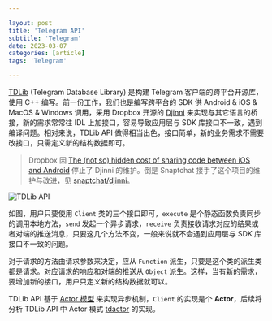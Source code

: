 ```yaml
---

layout: post
title: 'Telegram API'
subtitle: 'Telegram'
date: 2023-03-07
categories: [article]
tags: 'Telegram' 

---
```


[TDLib](https://github.com/tdlib/td) (Telegram Database Library) 是构建 Telegram 客户端的跨平台开源库，使用 C++ 编写。前一份工作，我们也是编写跨平台的 SDK 供 Android & iOS & MacOS & Windows 调用，采用 Dropbox 开源的 [Djinni](https://github.com/dropbox/djinni) 来实现与其它语言的桥接，新的需求常常往 IDL 上加接口，容易导致应用层与 SDK 库接口不一致，遇到编译问题。相对来说，TDLib API 做得相当出色，接口简单，新的业务需求不需要改接口，只需定义新的结构数据即可。

> Dropbox 因 [The (not so) hidden cost of sharing code between iOS and Android](https://dropbox.tech/mobile/the-not-so-hidden-cost-of-sharing-code-between-ios-and-android) 停止了 Djinni 的维护。倒是 Snaptchat 接手了这个项目的维护与改进，见 [snaptchat/djinni](https://github.com/Snapchat/djinni)。

![TDLib API](https://www.plantuml.com/plantuml/svg/dLDHInmn47xFhnWeY8hdGrlw8CTY4Lg4YjRw7hBPyIurcvp9n2hs_dkpc-IoHvUsT9_2DpFVVFFDxBaduIZqcZ7HUd924jpfw_OxniURBsgrfiyEqS0hW_WfG-_USe8L4bVTuH7RJkhcghPinxRykLZad4dHfs0aAMl-N5Qo68jb8QAt-1ZGpqaCKUE7zvp0fPIeSyJjICStv9Q5hO7xmhjbXV7uzBIPw-StrdZyluPfb2P3iLcXIzsAAL8Bx-4gQ5AN_KQF_4zMTU3HT8SNMg6Xomxa-8XjJeeD4QpDJwgd6JnYaMW15zR8u5oi_IRNs0MD3kGEuxw0VCocjKFHGKKJa88V9Lbt_SCiHx5tNGFzyE2Kuw-U12cvXJ1U39GUAiQtPT2xxXObgYTqoSbgialuOMT3gn58zMW3dK1hhOPxPtlU2oDMw8w6kaXq8RHkXNneG4QHX5ncOCQrqOr1vDN6onkhjOWzlWOCk2m26eZjDe7uum3pd1z7sSS7FrwuD9Gpahuidcih7oRJ9Y4pUyqxhClwcn5vd_LGilagFfFzrTd2a9UQja5TNiH4q_5YqLJ6i-mZj2yLl8dJ_LPIMvr1BvHkxVF-n3D_JBcEEYS-emo4EoyE3gQdE-TMpVYNqzdjV28_sLLCWE57pEHdi0mUcscayE-7aWMLCqRNLdSDt5i71dSxPUmyQW-zPhy0)

如图，用户只要使用 `Client` 类的三个接口即可，`execute` 是个静态函数负责同步的调用本地方法，`send` 发起一个异步请求，`receive` 负责接收请求对应的结果或者对端的推送消息，只要这几个方法不变，一般来说就不会遇到应用层与 SDK 库接口不一致的问题。

对于请求的方法由请求参数来决定，应从 `Function` 派生，只要是这个类的派生类都是请求。对应请求的响应和对端的推送从 `Object` 派生。这样，当有新的需求，要增加新的接口，用户只定义新的结构数据就可以。

TDLib API 基于 [Actor 模型](https://www.brianstorti.com/the-actor-model/) 来实现异步机制，`Client` 的实现是个 **Actor**，后续将分析 TDLib API 中 Actor 模式 [tdactor](https://github.com/tdlib/td/tree/master/tdactor) 的实现。